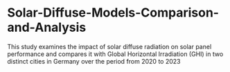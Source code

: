 # Solar-Diffuse-Models-Comparison-and-Analysis
This study examines the impact of solar diffuse radiation on solar panel performance and compares it with Global Horizontal Irradiation (GHI) in two distinct cities in Germany over the period from 2020 to 2023
